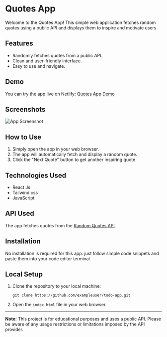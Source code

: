 # Quotes App

Welcome to the Quotes App! This simple web application fetches random quotes using a public API and displays them to inspire and motivate users.

## Features

- Randomly fetches quotes from a public API.
- Clean and user-friendly interface.
- Easy to use and navigate.

## Demo

You can try the app live on Netlify: [Quotes App Demo](https://your-netlify-app-link)

## Screenshots

![App Screenshot]()

## How to Use

1. Simply open the app in your web browser.
2. The app will automatically fetch and display a random quote.
3. Click the "Next Quote" button to get another inspiring quote.

## Technologies Used

- React Js
- Tailwind css
- JavaScript

## API Used

The app fetches quotes from the [Random Quotes API](https://famous-quotes4.p.rapidapi.com/random?category=all&count=1).

## Installation

No installation is required for this app. 
just follow simple code snippets and paste them into your code editor terminal

## Local Setup

1. Clone the repository to your local machine:

    ```paste this command 
    git clone https://github.com/exampleuser/todo-app.git
    ```

2. Open the `index.html` file in your web browser.
---

**Note:** This project is for educational purposes and uses a public API. Please be aware of any usage restrictions or limitations imposed by the API provider.
